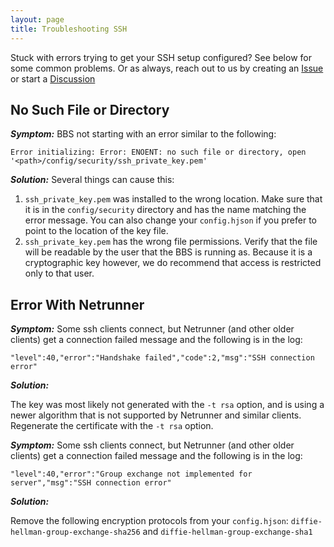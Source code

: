 ```yaml
---
layout: page
title: Troubleshooting SSH
---
```


Stuck with errors trying to get your SSH setup configured? See below for some common problems. Or as always, reach out to us by creating an [Issue](https://github.com/NuSkooler/enigma-bbs/issues) or start a [Discussion](https://github.com/NuSkooler/enigma-bbs/discussions)

## No Such File or Directory

***Symptom:***
BBS not starting with an error similar to the following:

```shell
Error initializing: Error: ENOENT: no such file or directory, open '<path>/config/security/ssh_private_key.pem'
```

***Solution:***
Several things can cause this:

1. `ssh_private_key.pem` was installed to the wrong location. Make sure that it is in the `config/security` directory and has the name matching the error message. You can also change your `config.hjson` if you prefer to point to the location of the key file.
2. `ssh_private_key.pem` has the wrong file permissions. Verify that the file will be readable by the user that the BBS is running as. Because it is a cryptographic key however, we do recommend that access is restricted only to that user.

## Error With Netrunner

***Symptom:***
Some ssh clients connect, but Netrunner (and other older clients) get a connection failed message and the following is in the log:

```shell
"level":40,"error":"Handshake failed","code":2,"msg":"SSH connection error"
```

***Solution:***

The key was most likely not generated with the `-t rsa` option, and is using a newer algorithm that is not supported by Netrunner and similar clients. Regenerate the certificate with the `-t rsa` option.

***Symptom:***
Some ssh clients connect, but Netrunner (and other older clients) get a connection failed message and the following is in the log:

```shell
"level":40,"error":"Group exchange not implemented for server","msg":"SSH connection error"
```

***Solution:***

Remove the following encryption protocols from your `config.hjson`: `diffie-hellman-group-exchange-sha256` and `diffie-hellman-group-exchange-sha1`
